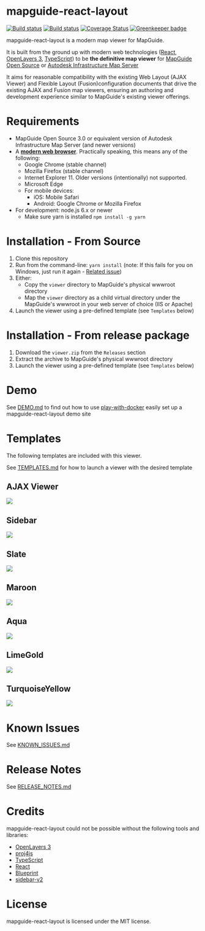 # mapguide-react-layout

[![Build status](https://travis-ci.org/jumpinjackie/mapguide-react-layout.svg)](https://travis-ci.org/jumpinjackie/mapguide-react-layout)
[![Build status](https://ci.appveyor.com/api/projects/status/urdvk8788w6h26ae?svg=true)](https://ci.appveyor.com/project/jumpinjackie/mapguide-react-layout)
[![Coverage Status](https://coveralls.io/repos/github/jumpinjackie/mapguide-react-layout/badge.svg?branch=master)](https://coveralls.io/github/jumpinjackie/mapguide-react-layout?branch=master)
[![Greenkeeper badge](https://badges.greenkeeper.io/jumpinjackie/mapguide-react-layout.svg)](https://greenkeeper.io/)

mapguide-react-layout is a modern map viewer for MapGuide.

It is built from the ground up with modern web technologies ([React](https://facebook.github.io/react/), [OpenLayers 3](http://openlayers.org/), [TypeScript](https://www.typescriptlang.org/)) to be **the definitive map viewer** for [MapGuide Open Source](http://mapguide.osgeo.org) or [Autodesk Infrastructure Map Server](http://www.autodesk.com/products/infrastructure-map-server/overview)

It aims for reasonable compatibility with the existing Web Layout (AJAX Viewer) and Flexible Layout (Fusion)configuration documents that drive the existing AJAX and Fusion map viewers, ensuring an authoring and development experience similar to MapGuide's existing viewer offerings.

# Requirements

 * MapGuide Open Source 3.0 or equivalent version of Autodesk Infrastructure Map Server (and newer versions)
 * A [**modern web browser**](http://browsehappy.com/). Practically speaking, this means any of the following:
    * Google Chrome (stable channel)
    * Mozilla Firefox (stable channel)
    * Internet Explorer 11. Older versions (intentionally) not supported.
    * Microsoft Edge
    * For mobile devices:
      * iOS: Mobile Safari
      * Android: Google Chrome or Mozilla Firefox
 * For development: node.js 6.x or newer
    * Make sure yarn is installed `npm install -g yarn`

# Installation - From Source

 1. Clone this repository
 2. Run from the command-line: `yarn install` (note: If this fails for you on Windows, just run it again - [Related issue](https://github.com/yarnpkg/yarn/issues/919))
 3. Either:
    * Copy the `viewer` directory to MapGuide's physical wwwroot directory
    * Map the `viewer` directory as a child virtual directory under the MapGuide's wwwroot in your web server of choice (IIS or Apache)
 4. Launch the viewer using a pre-defined template (see `Templates` below)

# Installation - From release package

 1. Download the `viewer.zip` from the `Releases` section
 2. Extract the archive to MapGuide's physical wwwroot directory
 3. Launch the viewer using a pre-defined template (see `Templates` below)

# Demo

See [DEMO.md](https://github.com/jumpinjackie/mapguide-react-layout/blob/master/docs_dev/content/DEMO.md) to find out how to use [play-with-docker](http://play-with-docker.com) easily set up a mapguide-react-layout demo site

# Templates

The following templates are included with this viewer.

See [TEMPLATES.md](https://github.com/jumpinjackie/mapguide-react-layout/blob/master/docs_dev/content/TEMPLATES.md) for how to launch a viewer with the desired template

## AJAX Viewer

![](https://github.com/jumpinjackie/mapguide-react-layout/raw/master/docs_dev/content/ajax-viewer.png)

## Sidebar

![](https://github.com/jumpinjackie/mapguide-react-layout/raw/master/docs_dev/content/sidebar.png)

## Slate

![](https://github.com/jumpinjackie/mapguide-react-layout/raw/master/docs_dev/content/slate.png)

## Maroon

![](https://github.com/jumpinjackie/mapguide-react-layout/raw/master/docs_dev/content/maroon.png)

## Aqua

![](https://github.com/jumpinjackie/mapguide-react-layout/raw/master/docs_dev/content/aqua.png)

## LimeGold

![](https://github.com/jumpinjackie/mapguide-react-layout/raw/master/docs_dev/content/limegold.png)

## TurquoiseYellow

![](https://github.com/jumpinjackie/mapguide-react-layout/raw/master/docs_dev/content/turquoise-yellow.png)

# Known Issues

See [KNOWN_ISSUES.md](https://github.com/jumpinjackie/mapguide-react-layout/blob/master/docs_dev/content/KNOWN_ISSUES.md)

# Release Notes

See [RELEASE_NOTES.md](https://github.com/jumpinjackie/mapguide-react-layout/blob/master/docs_dev/content/RELEASE_NOTES.md)

# Credits

mapguide-react-layout could not be possible without the following tools and libraries:

 * [OpenLayers 3](http://openlayers.org/)
 * [proj4js](http://proj4js.org/)
 * [TypeScript](https://www.typescriptlang.org/)
 * [React](https://facebook.github.io/react/)
 * [Blueprint](http://blueprintjs.com/)
 * [sidebar-v2](https://github.com/Turbo87/sidebar-v2)

# License

mapguide-react-layout is licensed under the MIT license.